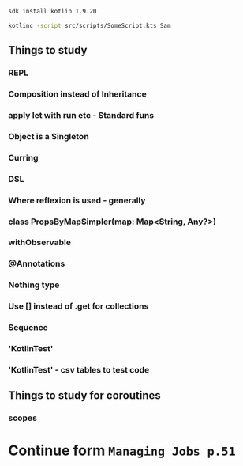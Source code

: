 ```bash
sdk install kotlin 1.9.20
```

```bash
kotlinc -script src/scripts/SomeScript.kts Sam
```

## Things to study
### REPL
### Composition instead of Inheritance
### apply let with run etc - Standard funs
### Object is a Singleton
### Curring
### DSL
### Where reflexion is used - generally
### class PropsByMapSimpler(map: Map<String, Any?>)
### withObservable
### @Annotations
### Nothing type
### Use [] instead of .get for collections
### Sequence
### 'KotlinTest'
### 'KotlinTest' - csv tables to test code

## Things to study for coroutines
### scopes


# Continue form `Managing Jobs p.51`